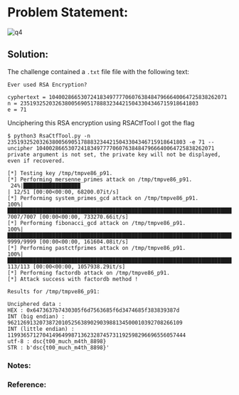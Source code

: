 # Problem Statement:
![q4](https://user-images.githubusercontent.com/53595853/135750378-78a1e93e-4654-4cb5-bf13-ef4c9b35324a.png)


## Solution:

The challenge contained a `.txt` file file with the following text:
```
Ever used RSA Encryption?

cyphertext = 10400286653072418349777706076384847966640064725838262071
n = 23519325203263800569051788832344215043304346715918641803
e = 71
```
Unciphering this RSA encryption using RSACtfTool I got the flag

```
$ python3 RsaCtfTool.py -n 23519325203263800569051788832344215043304346715918641803 -e 71 --uncipher 10400286653072418349777706076384847966640064725838262071
private argument is not set, the private key will not be displayed, even if recovered.

[*] Testing key /tmp/tmpve86_p91.
[*] Performing mersenne_primes attack on /tmp/tmpve86_p91.
 24%|█████████████████▉                                                          | 12/51 [00:00<00:00, 68200.07it/s]
[*] Performing system_primes_gcd attack on /tmp/tmpve86_p91.
100%|███████████████████████████████████████████████████████████████████████| 7007/7007 [00:00<00:00, 733270.66it/s]
[*] Performing fibonacci_gcd attack on /tmp/tmpve86_p91.
100%|███████████████████████████████████████████████████████████████████████| 9999/9999 [00:00<00:00, 161604.08it/s]
[*] Performing pastctfprimes attack on /tmp/tmpve86_p91.
100%|████████████████████████████████████████████████████████████████████████| 113/113 [00:00<00:00, 1057938.29it/s]
[*] Performing factordb attack on /tmp/tmpve86_p91.
[*] Attack success with factordb method !

Results for /tmp/tmpve86_p91:

Unciphered data :
HEX : 0x6473637b7430305f6d7563685f6d3474685f383839387d
INT (big endian) : 9621269132073872010525638902903988134500010392708266109
INT (little endian) : 11993657127041496499871362328745731192598296696556057444
utf-8 : dsc{t00_much_m4th_8898}
STR : b'dsc{t00_much_m4th_8898}'
```

### Notes:
### Reference:
